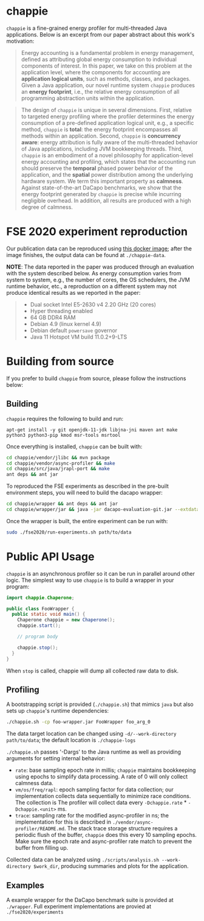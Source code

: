 # chappie #

`chappie` is a fine-grained energy profiler for multi-threaded Java applications.
Below is an excerpt from our paper abstract about this work's motivation:

 > Energy accounting is a fundamental problem in energy management, defined as attributing global energy consumption to individual components of interest. In this paper, we take on this problem at the application level, where the components for accounting are **application logical units**, such as methods, classes, and packages. Given a Java application, our novel runtime system `chappie` produces an **energy footprint**, i.e., the relative energy consumption of all programming abstraction units within the application.

 > The design of `chappie` is unique in several dimensions. First, relative to targeted energy profiling where the profiler determines the energy consumption of a pre-defined application logical unit, e.g., a specific method, `chappie` is **total**: the energy footprint encompasses all methods within an application. Second, `chappie` is **concurrency aware**: energy attribution is fully aware of the multi-threaded behavior of Java applications, including JVM bookkeeping threads. Third, `chappie` is an embodiment of a novel philosophy for application-level energy accounting and profiling, which states that the accounting run should preserve the **temporal** phased power behavior of the application, and the **spatial** power distribution among the underlying hardware system. We term this important property as **calmness**. Against state-of-the-art DaCapo benchmarks, we show that the energy footprint generated by `chappie` is precise while incurring negligible overhead. In addition, all results are produced with a high degree of calmness.

# FSE 2020 experiment reproduction #

Our publication data can be reproduced using [this docker image](); after the image finishes, the output data can be found at `./chappie-data`.

**NOTE**: The data reported in the paper was produced through an evaluation with the system described below. As energy consumption varies from system to system, e.g., the number of cores, the OS schedulers, the JVM runtime behavior, etc., a reproduction on a different system may not produce identical results as we reported in the paper:

 > - Dual socket Intel E5-2630 v4 2.20 GHz (20 cores)
 > - Hyper threading enabled
 > - 64 GB DDR4 RAM
 > - Debian 4.9 (linux kernel 4.9)
 > - Debian default `powersave` governor
 > - Java 11 Hotspot VM build 11.0.2+9-LTS

# Building from source #

If you prefer to build `chappie` from source, please follow the instructions below:

## Building ##

`chappie` requires the following to build and run:

`apt-get install -y git openjdk-11-jdk libjna-jni maven ant make python3 python3-pip kmod msr-tools msrtool`

Once everything is installed, `chappie` can be built with:

```bash
cd chappie/vendor/jlibc && mvn package
cd chappie/vendor/async-profiler && make
cd chappie/src/java/jrapl-port && make
ant deps && ant jar
```

To reproduced the FSE experiments as described in the pre-built environment steps, you will need to build the dacapo wrapper:

```bash
cd chappie/wrapper && ant deps && ant jar
cd chappie/wrapper/jar && java -jar dacapo-evaluation-git.jar --extdata-install .
```

Once the wrapper is built, the entire experiment can be run with:

```bash
sudo ./fse2020/run-experiments.sh path/to/data
```

# Public API Usage #

`chappie` is an asynchronous profiler so it can be run in parallel around other logic. The simplest way to use `chappie` is to build a wrapper in your program:

```java
import chappie.Chaperone;

public class FooWrapper {
  public static void main() {
    Chaperone chappie = new Chaperone();
    chappie.start();

    // program body

    chappie.stop();
  }
}
```

When `stop` is called, chappie will dump all collected raw data to disk.

## Profiling ##

A bootstrapping script is provided (`./chappie.sh`) that mimics `java` but also sets up `chappie`'s runtime dependencies:

```bash
./chappie.sh -cp foo-wrapper.jar FooWrapper foo_arg_0
```

The data target location can be changed using `-d/--work-directory path/to/data`; the default location is `./chappie-logs`

`./chappie.sh` passes '-Dargs' to the Java runtime as well as providing arguments for setting internal behavior:
 - `rate`: base sampling epoch rate in millis; `chappie` maintains bookkeeping using epochs to simplify data processing. A rate of 0 will only collect calmness data.
 - `vm/os/freq/rapl`: epoch sampling factor for data collection; our implementation collects data sequentially to minimize race conditions. The collection is The profiler will collect data every `-Dchappie.rate` * `-Dchappie.<unit>` ms.
 - `trace`: sampling rate for the modified async-profiler in ns; the implementation for this is described in `./vendor/async-profiler/README.md`. The stack trace storage structure requires a periodic flush of the buffer, `chappie` does this every 10 sampling epochs. Make sure the epoch rate and async-profiler rate match to prevent the buffer from filling up.

Collected data can be analyzed using `./scripts/analysis.sh --work-directory $work_dir`, producing summaries and plots for the application.

## Examples ##

A example wrapper for the DaCapo benchmark suite is provided at `./wrapper`. Full experiment implementations are provied at `./fse2020/experiments`
